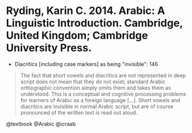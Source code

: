 # Ryding, Karin C. 2014. Arabic: A Linguistic Introduction. Cambridge, United Kingdom; Cambridge University Press.

- Diacritics [including case markers] as being "invisible": 146

> The fact that short vowels and diacritics are not represented in deep script does not mean that they do not exist; standard Arabic orthographic convention simply omits them and takes them as understood. This is a conceptual and cognitive processing problems for learners of Arabic as a foreign language [...]. Short vowels and diacritics are invisible in normal Arabic script, but are of course pronounced of the written text is read out aloud.

@textbook
@Arabic
@icraab
